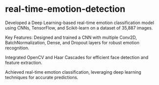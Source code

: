# real-time-emotion-detection
Developed a Deep Learning-based real-time emotion classification model using CNNs, TensorFlow, and Scikit-learn on a dataset of 35,887 images.

Key Features:
Designed and trained a CNN with multiple Conv2D, BatchNormalization, Dense, and Dropout layers for robust emotion recognition.

Integrated OpenCV and Haar Cascades for efficient face detection and feature extraction.

Achieved real-time emotion classification, leveraging deep learning techniques for accurate predictions.

